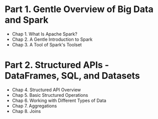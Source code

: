 # Part 1. Gentle Overview of Big Data and Spark

- Chap 1. What Is Apache Spark?
- Chap 2. A Gentle Introduction to Spark
- Chap 3. A Tool of Spark's Toolset

# Part 2. Structured APIs - DataFrames, SQL, and Datasets

- Chap 4. Structured API Overview
- Chap 5. Basic Structured Operations
- Chap 6. Working with Different Types of Data
- Chap 7. Aggregations
- Chap 8. Joins